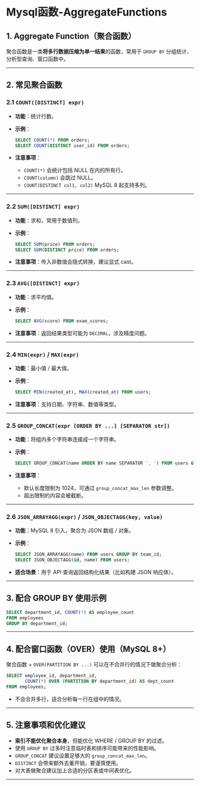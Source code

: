 # Mysql函数-AggregateFunctions


## 1. Aggregate Function（聚合函数）

聚合函数是一类**将多行数据压缩为单一结果**的函数，常用于 `GROUP BY` 分组统计、分析型查询、窗口函数中。

---

## 2. 常见聚合函数

### 2.1 `COUNT([DISTINCT] expr)`
- **功能**：统计行数。
- **示例**：
  ```sql
  SELECT COUNT(*) FROM orders;
  SELECT COUNT(DISTINCT user_id) FROM orders;
  ```

- **注意事项**：
    - `COUNT(*)` 会统计包括 NULL 在内的所有行。
    - `COUNT(column)` 会跳过 NULL。
    - `COUNT(DISTINCT col1, col2)` MySQL 8 起支持多列。

---

### 2.2 `SUM([DISTINCT] expr)`
- **功能**：求和，常用于数值列。
- **示例**：
  ```sql
  SELECT SUM(price) FROM orders;
  SELECT SUM(DISTINCT price) FROM orders;
  ```

- **注意事项**：传入非数值会隐式转换，建议显式 cast。

---

### 2.3 `AVG([DISTINCT] expr)`
- **功能**：求平均值。
- **示例**：
  ```sql
  SELECT AVG(score) FROM exam_scores;
  ```

- **注意事项**：返回结果类型可能为 `DECIMAL`，涉及精度问题。

---

### 2.4 `MIN(expr)` / `MAX(expr)`
- **功能**：最小值 / 最大值。
- **示例**：
  ```sql
  SELECT MIN(created_at), MAX(created_at) FROM users;
  ```

- **注意事项**：支持日期、字符串、数值等类型。

---

### 2.5 `GROUP_CONCAT(expr [ORDER BY ...] [SEPARATOR str])`
- **功能**：将组内多个字符串连接成一个字符串。
- **示例**：
  ```sql
  SELECT GROUP_CONCAT(name ORDER BY name SEPARATOR ', ') FROM users GROUP BY team_id;
  ```

- **注意事项**：
    - 默认长度限制为 1024，可通过 `group_concat_max_len` 参数调整。
    - 超出限制的内容会被截断。

---

### 2.6 `JSON_ARRAYAGG(expr)` / `JSON_OBJECTAGG(key, value)`
- **功能**：MySQL 8 引入，聚合为 JSON 数组 / 对象。
- **示例**：
  ```sql
  SELECT JSON_ARRAYAGG(name) FROM users GROUP BY team_id;
  SELECT JSON_OBJECTAGG(id, name) FROM users;
  ```

- **适合场景**：用于 API 查询返回结构化结果（比如构建 JSON 响应体）。

---

## 3. 配合 GROUP BY 使用示例

```sql
SELECT department_id, COUNT(*) AS employee_count
FROM employees
GROUP BY department_id;
```

---

## 4. 配合窗口函数（OVER）使用（MySQL 8+）

聚合函数 + `OVER(PARTITION BY ...)` 可以在不合并行的情况下做聚合分析：

```sql
SELECT employee_id, department_id,
       COUNT(*) OVER (PARTITION BY department_id) AS dept_count
FROM employees;
```

- 不会合并多行，适合分析每一行在组中的情况。

---

## 5. 注意事项和优化建议

-  **索引不能优化聚合本身**，但能优化 WHERE / GROUP BY 的过滤。
-  使用 `GROUP BY` 过多时注意临时表和排序可能带来的性能影响。
-  `GROUP_CONCAT` 建议设置足够大的 `group_concat_max_len`。
-  `DISTINCT` 会带来额外去重开销，要谨慎使用。
-  对大表做聚合建议加上合适的分区表或中间表优化。

---

